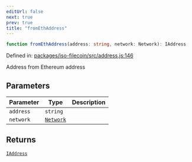 ```yaml
---
editUrl: false
next: true
prev: true
title: "fromEthAddress"
---
```


```ts
function fromEthAddress(address: string, network: Network): IAddress
```

Defined in: [packages/iso-filecoin/src/address.js:146](https://github.com/hugomrdias/filecoin/blob/main/packages/iso-filecoin/src/address.js#L146)

Address from Ethereum address

## Parameters

| Parameter | Type | Description |
| ------ | ------ | ------ |
| `address` | `string` |  |
| `network` | [`Network`](/api/adapters/filsnap/type-aliases/network/) |  |

## Returns

[`IAddress`](/api/address/interfaces/iaddress/)
